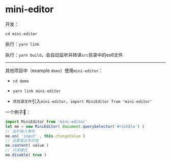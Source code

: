 # mini-editor

开发：

`cd mini-editor`

执行：`yarn link `

执行：`yarn build`，会自动监听并转译`src`目录中的es6文件

------

其他项目中（example `demo`）使用`mini-editor`：

- `cd demo`

- `yarn link mini-editor`

- `项目源文件`引入`mini-editor`，`import MiniEditor from 'mini-editor'`





一个例子🌰：

```javascript
import MiniEditor from 'mini-editor'
let me = new MiniEditor( document.querySelector('#richEle') )
// 监听输入事件
me.on( 'input' , this.changeValue )
// 设置富文本的值
me.content( value )
// 只读模式
me.disable( true )
```
